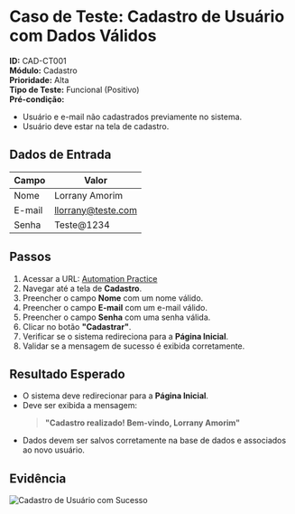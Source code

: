 # Caso de Teste: Cadastro de Usuário com Dados Válidos

**ID:** CAD-CT001  
**Módulo:** Cadastro  
**Prioridade:** Alta  
**Tipo de Teste:** Funcional (Positivo)  
**Pré-condição:**  
- Usuário e e-mail não cadastrados previamente no sistema.  
- Usuário deve estar na tela de cadastro.  

## Dados de Entrada
| Campo | Valor |
|-------|-------|
| Nome  | Lorrany Amorim |
| E-mail | llorrany@teste.com |
| Senha  | Teste@1234 |

## Passos
1. Acessar a URL: [Automation Practice](https://www.automationpratice.com.br/)
2. Navegar até a tela de **Cadastro**.
3. Preencher o campo **Nome** com um nome válido.
4. Preencher o campo **E-mail** com um e-mail válido.
5. Preencher o campo **Senha** com uma senha válida.
6. Clicar no botão **"Cadastrar"**.
7. Verificar se o sistema redireciona para a **Página Inicial**.
8. Validar se a mensagem de sucesso é exibida corretamente.

## Resultado Esperado
- O sistema deve redirecionar para a **Página Inicial**.
- Deve ser exibida a mensagem:
  > **"Cadastro realizado! Bem-vindo, Lorrany Amorim"**
- Dados devem ser salvos corretamente na base de dados e associados ao novo usuário.

## Evidência
![Cadastro de Usuário com Sucesso](/3_Evidências/cadastro_realizado_com_sucesso.png)


